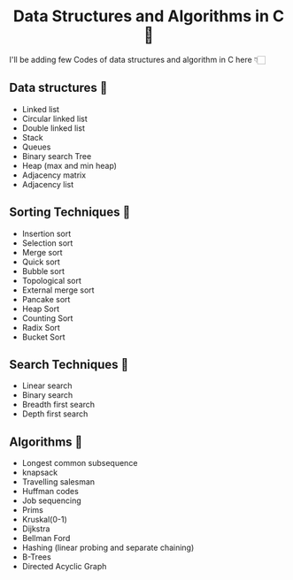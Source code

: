 <div align="center">
  
# Data Structures and Algorithms in C  🥽
  
</div>

I'll be adding few Codes of data structures and algorithm in C here 👇🏻

## Data structures  📌
* Linked list
* Circular linked list
* Double linked list
* Stack 
* Queues
* Binary search Tree
* Heap (max and min heap)
* Adjacency matrix
* Adjacency list

## Sorting Techniques 📌
* Insertion sort
* Selection sort
* Merge sort 
* Quick sort
* Bubble sort
* Topological sort
* External merge sort
* Pancake sort
* Heap Sort
* Counting Sort
* Radix Sort
* Bucket Sort

## Search Techniques  📌
* Linear search
* Binary search
* Breadth first search
* Depth first search

## Algorithms  📌
* Longest common subsequence
* knapsack
* Travelling salesman
* Huffman codes
* Job sequencing
* Prims 
* Kruskal(0-1)
* Dijkstra
* Bellman Ford
* Hashing (linear probing and separate chaining)
* B-Trees
* Directed Acyclic Graph


